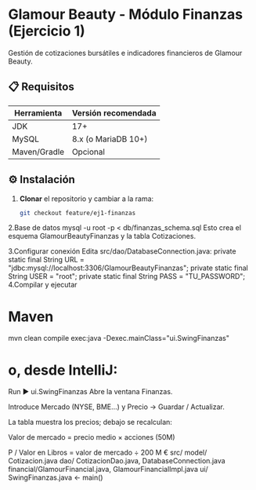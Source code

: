 # Glamour Beauty - Módulo Finanzas (Ejercicio 1)

Gestión de cotizaciones bursátiles e indicadores financieros de Glamour Beauty.

## 📋 Requisitos

| Herramienta | Versión recomendada |
|-------------|---------------------|
| JDK         | 17+                 |
| MySQL       | 8.x (o MariaDB 10+) |
| Maven/Gradle| Opcional            |

## ⚙️ Instalación

1. **Clonar** el repositorio y cambiar a la rama:

   ```bash
   git checkout feature/ej1-finanzas
2.Base de datos
mysql -u root -p < db/finanzas_schema.sql
Esto crea el esquema GlamourBeautyFinanzas y la tabla Cotizaciones.

3.Configurar conexión
Edita src/dao/DatabaseConnection.java:
private static final String URL  =
    "jdbc:mysql://localhost:3306/GlamourBeautyFinanzas";
private static final String USER = "root";
private static final String PASS = "TU_PASSWORD";
4.Compilar y ejecutar
# Maven
mvn clean compile exec:java -Dexec.mainClass="ui.SwingFinanzas"

# o, desde IntelliJ:
Run ▶ ui.SwingFinanzas
Abre la ventana Finanzas.

Introduce Mercado (NYSE, BME…) y Precio → Guardar / Actualizar.

La tabla muestra los precios; debajo se recalculan:

Valor de mercado = precio medio × acciones (50M)

P / Valor en Libros = valor de mercado ÷ 200 M €
src/
  model/    Cotizacion.java
  dao/      CotizacionDao.java, DatabaseConnection.java
  financial/GlamourFinancial.java, GlamourFinancialImpl.java
  ui/       SwingFinanzas.java  ← main()
